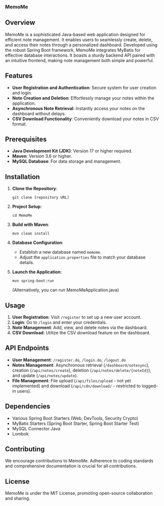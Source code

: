 ### MemoMe

## Overview
MemoMe is a sophisticated Java-based web application designed for efficient note management. It enables users to seamlessly create, delete, and access their notes through a personalized dashboard. Developed using the robust Spring Boot framework, MemoMe integrates MyBatis for effective database interactions. It boasts a sturdy backend API paired with an intuitive frontend, making note management both simple and powerful.

## Features
- **User Registration and Authentication**: Secure system for user creation and login.
- **Note Creation and Deletion**: Effortlessly manage your notes within the application.
- **Asynchronous Note Retrieval**: Instantly access your notes on the dashboard without delays.
- **CSV Download Functionality**: Conveniently download your notes in CSV format.

## Prerequisites
- **Java Development Kit (JDK)**: Version 17 or higher required.
- **Maven**: Version 3.6 or higher.
- **MySQL Database**: For data storage and management.

## Installation
1. **Clone the Repository**:
   ```
   git clone [repository URL]
   ```

2. **Project Setup**:
   ```
   cd MemoMe
   ```

3. **Build with Maven**:
   ```
   mvn clean install
   ```

4. **Database Configuration**:
   - Establish a new database named `memome`.
   - Adjust the `application.properties` file to match your database details.

5. **Launch the Application**:
   ```
   mvn spring-boot:run
   ```
   (Alternatively, you can run MemoMeApplication.java)

## Usage
1. **User Registration**: Visit `/register` to set up a new user account.
2. **Login**: Go to `/login` and enter your credentials.
3. **Note Management**: Add, view, and delete notes via the dashboard.
4. **CSV Download**: Utilize the CSV download feature on the dashboard.

## API Endpoints
- **User Management**: `/register.do`, `/login.do`, `/logout.do`
- **Notes Management**: Asynchronous retrieval (`/dashboard/notesync`), creation (`/api/notes/create`), deletion (`/api/notes/delete/{noteId}`), and update (`/api/notes/update`).
- **File Management**: File upload (`/api/files/upload` - not yet implemented) and download (`/api/cdn/download/` - restricted to logged-in users).

## Dependencies
- Various Spring Boot Starters (Web, DevTools, Security Crypto)
- MyBatis Starters (Spring Boot Starter, Spring Boot Starter Test)
- MySQL Connector Java
- Lombok

## Contributing
We encourage contributions to MemoMe. Adherence to coding standards and comprehensive documentation is crucial for all contributions.

## License
MemoMe is under the MIT License, promoting open-source collaboration and sharing.